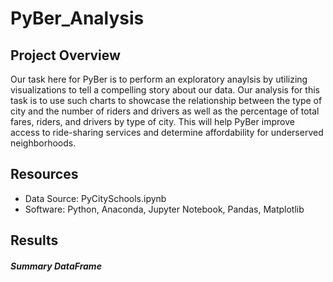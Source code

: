 # PyBer_Analysis
## Project Overview
Our task here for PyBer is to perform an exploratory anaylsis by utilizing visualizations to tell a compelling story about our data. Our analysis for this task is to use such charts to showcase the relationship between the type of city and the number of riders and drivers as well as the percentage of total fares, riders, and drivers by type of city. This will help PyBer improve access to ride-sharing services and determine affordability for underserved neighborhoods. 

## Resources
- Data Source: PyCitySchools.ipynb 
- Software: Python, Anaconda, Jupyter Notebook, Pandas, Matplotlib

## Results
##### Summary DataFrame
